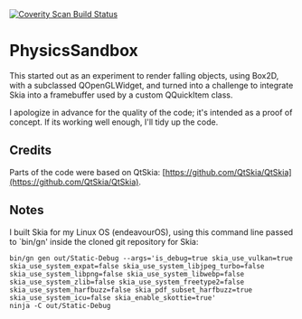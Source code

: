 <div>
<a href="https://scan.coverity.com/projects/ben-cottrell-nz-physicssandbox">
  <img alt="Coverity Scan Build Status"
       src="https://scan.coverity.com/projects/31502/badge.svg"/>
</a>
</div>

# PhysicsSandbox
This started out as an experiment to render falling objects, using Box2D, with a subclassed QOpenGLWidget, and turned into a challenge to integrate Skia into a framebuffer used by a custom QQuickItem class.

I apologize in advance for the quality of the code; it's intended as a proof of concept. If its working well enough, I'll tidy up the code.

## Credits
Parts of the code were based on QtSkia: [https://github.com/QtSkia/QtSkia](https://github.com/QtSkia/QtSkia).

## Notes
I built Skia for my Linux OS (endeavourOS), using this command line passed to `bin/gn' inside the cloned git repository for Skia:

```
bin/gn gen out/Static-Debug --args='is_debug=true skia_use_vulkan=true skia_use_system_expat=false skia_use_system_libjpeg_turbo=false skia_use_system_libpng=false skia_use_system_libwebp=false skia_use_system_zlib=false skia_use_system_freetype2=false skia_use_system_harfbuzz=false skia_pdf_subset_harfbuzz=true skia_use_system_icu=false skia_enable_skottie=true'
ninja -C out/Static-Debug
```
